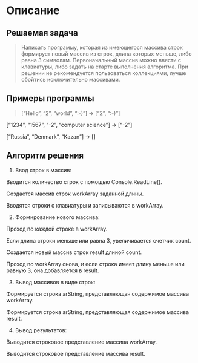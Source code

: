 # Описание
## Решаемая задача
> Написать программу, которая из имеющегося массива строк формирует новый массив из строк, длина которых меньше, либо равна 3 символам. Первоначальный массив можно ввести с клавиатуры, либо задать на старте выполнения алгоритма. При решении не рекомендуется пользоваться коллекциями, лучше обойтись исключительно массивами.
## Примеры программы
> [“Hello”, “2”, “world”, “:-)”] → [“2”, “:-)”]

[“1234”, “1567”, “-2”, “computer science”] → [“-2”]

[“Russia”, “Denmark”, “Kazan”] → []

## Алгоритм решения
1. Ввод строк в массив:

Вводится количество строк с помощью Console.ReadLine().

Создается массив строк workArray заданной длины.

Вводятся строки с клавиатуры и записываются в workArray.

2. Формирование нового массива:

Проход по каждой строке в workArray.

Если длина строки меньше или равна 3, увеличивается счетчик count.

Создается новый массив строк result длиной count.

Проход по workArray снова, и если строка имеет длину меньше или равную 3, она добавляется в result.

3. Вывод массивов в виде строк:

Формируется строка arString, представляющая содержимое массива workArray.

Формируется строка arString, представляющая содержимое массива result.

4. Вывод результатов:

Выводится строковое представление массива workArray.

Выводится строковое представление массива result.
